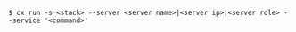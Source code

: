 <!-- usedin: [ _includes/_inlines/Toolbelt/common/run/run_usage.md] -->

```
$ cx run -s <stack> --server <server name>|<server ip>|<server role> --service '<command>'
```

